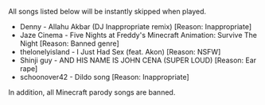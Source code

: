 All songs listed below will be instantly skipped when played.

* Denny - Allahu Akbar (DJ Inappropriate remix) [Reason: Inappropriate]
* Jaze Cinema - Five Nights at Freddy's Minecraft Animation: Survive The Night [Reason: Banned genre]
* thelonelyisland - I Just Had Sex (feat. Akon) [Reason: NSFW]
* Shinji guy - AND HIS NAME IS JOHN CENA (SUPER LOUD) [Reason: Ear rape]
* schoonover42 - Dildo song [Reason: Inappropriate]

In addition, all Minecraft parody songs are banned.
